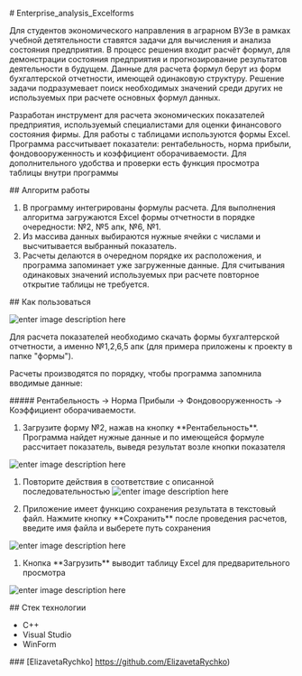 ﻿\# Enterprise\_analysis\_Excelforms

Для студентов экономического направления в аграрном ВУЗе в рамках учебной детятельности ставятся задачи для вычисления и анализа состояния предприятия. В процесс решения входит расчёт формул, для демонстрации состояния предприятия и прогнозирование результатов деятельности в будущем. Данные для расчета формул берут из форм бухгалтерской отчетности, имеющей одинаковую структуру. Решение задачи подразумевает поиск необходимых значений среди других не используемых при расчете основных формул данных.

Разработан инструмент для расчета экономических показателей предприятия, используемый специалистами для оценки финансового состояния фирмы. Для работы с таблицами используются формы Excel. Программа рассчитывает показатели: рентабельность, норма прибыли, фондовооруженность и коэффициент оборачиваемости. Для дополнительного удобства и проверки есть функция просмотра таблицы внутри программы

\## Алгоритм работы

1. В программу интегрированы формулы расчета. Для выполнения алгоритма загружаются Excel формы отчетности в порядке очередности: №2, №5 апк, №6, №1.
1. Из массива данных выбираются нужные ячейки с числами и высчитывается выбранный показатель.
1. Расчеты делаются в очередном порядке их расположения, и программа запоминает уже загруженные данные. Для считывания одинаковых значений используемых при расчете повторное открытие таблицы не требуется.

\## Как пользоваться

![enter image description here](https://sun9-46.userapi.com/impg/MRMWzlYkw11occHhb45SLH1ouWSOFt75UJ0Jtg/2cju2zW5MrM.jpg?size=1044x525&quality=95&sign=afcb6fb7f4c32356c4d06f2d071f6279&type=album)

Для расчета показателей необходимо скачать формы бухгалтерской отчетности, а именно №1,2,6,5 апк (для примера приложены к проекту в папке "формы").

Расчеты производятся по порядку, чтобы программа запомнила вводимые данные:

\##### Рентабельность -> Норма Прибыли -> Фондовооруженность -> Коэффициент оборачиваемости.

1. Загрузите форму №2, нажав на кнопку \*\*Рентабельность\*\*. Программа найдет нужные данные и по имеющейся формуле рассчитает показатель, выведя результат возле кнопки показателя

![enter image description here](https://sun9-3.userapi.com/impg/8Hc2zkw4Xv4dupA-AtrGGYgg4VnFGuAGDn0s6A/Fxogypbb1lY.jpg?size=1046x520&quality=96&sign=4b7124a94f40b66cdaf47a8f5b6b32b1&type=album)


1. Повторите действия в соответствие с описанной последовательностью ![enter image description here](https://sun9-7.userapi.com/impg/j509Ctx7H8xrGXLoE--pTbOk3oHDgNkehMmyDg/OFXqcUE-o6k.jpg?size=1042x522&quality=96&sign=aae07187f059477c2a32cee321d7a4b8&type=album)



1. Приложение имеет функцию сохранения результата в текстовый файл. Нажмите кнопку \*\*Сохранить\*\* после проведения расчетов, введите имя файла и выберете путь сохранения

![enter image description here](https://sun9-51.userapi.com/impg/ocVhVGuAY\_VZxFyAiguBn-t-3Lb4JlrYBaiMaw/KX\_kmJHmzQI.jpg?size=1011x515&quality=96&sign=c2914020a4ed31d0613a33ca524354fa&type=album)

1. Кнопка \*\*Загрузить\*\* выводит таблицу Excel для предварительного просмотра

![enter image description here](https://sun9-69.userapi.com/impg/HHIUx-PkMkIHJa7h3V1j0OsTDet4T\_bSB8W8lw/1zlTTNCL25A.jpg?size=1046x521&quality=96&sign=c48161c6ff3c9f2493fa2c620726ba6c&type=album)

\## Стек технологии

- С++
- Visual Studio
- WinForm

\### [ElizavetaRychko] https://github.com/ElizavetaRychko)



